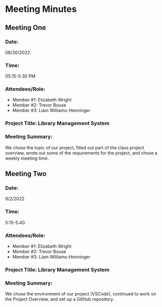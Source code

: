 # Meeting Minutes

## Meeting One
### Date:
08/30/2022

### Time:
05:15-5:30 PM

### Attendees/Role:
 - Member #1: Elizabeth Wright
 - Member #2: Trevor Bouse
 - Member #3: Liam Williams-Henninger

### Project Title: Library Management System

### Meeting Summary: 
We chose the topic of our project, filled out part of the class project overview, wrote out some of the requirements for the project, and chose a weekly meeting time.

## Meeting Two

### Date: 
9/2/2022

### Time:
5:15-5:40

### Attendees/Role:
 - Member #1: Elizabeth Wright
 - Member #2: Trevor Bouse
 - Member #3: Liam Williams-Henninger
 
### Project Title: Library Management System

### Meeting Summary:
We chose the environment of our project (VSCode), continued to work on the Project Overview, and set up a GitHub repository.
